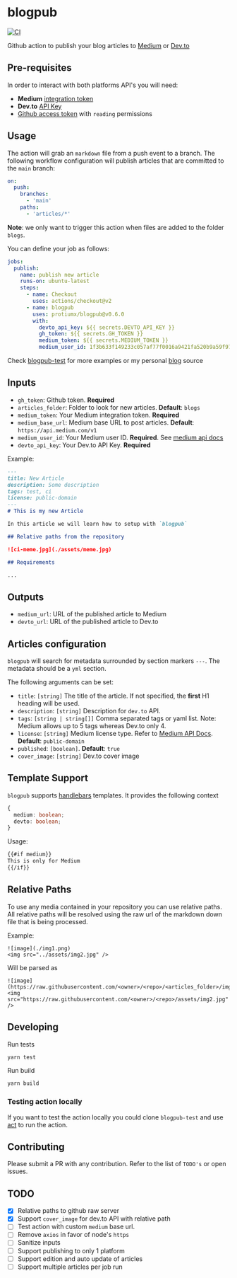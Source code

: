 # blogpub

[![CI](https://github.com/protiumx/blogpub/actions/workflows/ci.yml/badge.svg?branch=main)](https://github.com/protiumx/blogpub/actions/workflows/ci.yml)

Github action to publish your blog articles to [Medium](https://medium.com/) or [Dev.to](http://dev.to/)

## Pre-requisites

In order to interact with both platforms API's you will need:
- **Medium** [integration token](https://github.com/Medium/medium-api-docs#21-self-issued-access-tokens)
- **Dev.to** [API Key](https://developers.forem.com/api#section/Authentication)
- [Github access token](https://docs.github.com/en/authentication/keeping-your-account-and-data-secure/creating-a-personal-access-token) with `reading` permissions


## Usage

The action will grab an `markdown` file from a push event to a branch.
The following workflow configuration will publish articles that are committed to
the `main` branch:

```yml
on:
  push:
    branches:
      - 'main'
    paths:
      - 'articles/*'
```

**Note**: we only want to trigger this action when files are added to the folder
`blogs`.

You can define your job as follows:
```yml
jobs:
  publish:
    name: publish new article
    runs-on: ubuntu-latest    
    steps:
      - name: Checkout
        uses: actions/checkout@v2
      - name: blogpub
        uses: protiumx/blogpub@v0.6.0
        with:
          devto_api_key: ${{ secrets.DEVTO_API_KEY }}
          gh_token: ${{ secrets.GH_TOKEN }}
          medium_token: ${{ secrets.MEDIUM_TOKEN }}
          medium_user_id: 1f3b633f149233c057af77f0016a9421fa520b9a59f97f5bd07201c2ca2a4a6bc

```
Check [blogpub-test](https://github.com/protiumx/blogpub-test) for more examples or my personal [blog](https://github.com/protiumx/blogpub-test) source
## Inputs

- `gh_token`: Github token. **Required**
- `articles_folder`: Folder to look for new articles. **Default**: `blogs`
- `medium_token`: Your Medium integration token. **Required**
- `medium_base_url`: Medium base URL to post articles. **Default**: `https://api.medium.com/v1`
- `medium_user_id`: Your Medium user ID. **Required**. See [medium api docs](https://github.com/Medium/medium-api-docs#31-users)
- `devto_api_key`: Your Dev.to API Key. **Required**

Example:
```md
---
title: New Article
description: Some description
tags: test, ci
license: public-domain
---
# This is my new Article

In this article we will learn how to setup with `blogpub`

## Relative paths from the repository

![ci-meme.jpg](./assets/meme.jpg)

## Requirements

...
```

## Outputs

- `medium_url`: URL of the published article to Medium
- `devto_url`: URL of the published article to Dev.to

## Articles configuration

`blogpub` will search for metadata surrounded by section markers `---`. The metadata
should be a `yml` section.

The following arguments can be set:
- `title`: `[string]` The title of the article. If not specified, the **first** H1 heading will be used.
- `description`: `[string]` Description for `dev.to` API.
- `tags`: `[string | string[]]` Comma separated tags or yaml list. Note: Medium allows up to 5 tags whereas Dev.to only 4.
- `license`: `[string]` Medium license type. Refer to [Medium API Docs](https://github.com/Medium/medium-api-docs#33-posts). **Default**: `public-domain`
- `published`: `[boolean]`. **Default**: `true`
- `cover_image`: `[string]` Dev.to cover image

## Template Support

`blogpub` supports [handlebars](https://handlebarsjs.com/) templates.
It provides the following context
```ts
{
  medium: boolean;
  devto: boolean;
}
```
Usage:
```md
{{#if medium}}
This is only for Medium
{{/if}}
```

## Relative Paths

To use any media contained in your repository you can use relative paths. 
All relative paths will be resolved using the raw url of the markdown down file that 
is being processed.

Example:
```
![image](./img1.png)
<img src="../assets/img2.jpg" />
```

Will be parsed as
```
![image](https://raw.githubusercontent.com/<owner>/<repo>/<articles_folder>/img1.png)
<img src="https://raw.githubusercontent.com/<owner>/<repo>/assets/img2.jpg" />
```

## Developing

Run tests
```sh
yarn test
```

Run build
```sh
yarn build
```

### Testing action locally

If you want to test the action locally you could clone `blogpub-test` and use 
[act](https://github.com/nektos/act) to run the action.

## Contributing

Please submit a PR with any contribution. Refer to the list of `TODO's` or open issues.


## TODO

- [x] Relative paths to github raw server
- [x] Support `cover_image` for dev.to API with relative path
- [ ] Test action with custom `medium` base url.
- [ ] Remove `axios` in favor of node's `https`
- [ ] Sanitize inputs
- [ ] Support publishing to only 1 platform
- [ ] Support edition and auto update of articles
- [ ] Support multiple articles per job run
